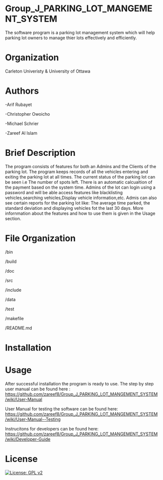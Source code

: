 # Group_J_PARKING_LOT_MANGEMENT_SYSTEM #

The software program is a parking lot management system which will help parking lot owners to manage thier lots effectively and efficiently. 

# Organization #
Carleton Univeristy & University of Ottawa

# Authors #

  -Arif Rubayet 
  
  -Christopher Owoicho  

  -Michael Schrier 
 
  -Zareef Al Islam 

# Brief Description #
The program consists of features for both an Admins and the Clients of the parking lot. 
The program keeps records of all the vehicles entering and exiting the parking lot at all times. 
The current status of the parking lot can be seen i.e The number of spots left. 
There is an automatic calcualtion of the payment based on the system time.
Admins of the lot can login using a password and will be able access features like blacklisting vehicles,searching vehicles,Display vehicle information,etc.
Admis can also see certain reports for the parking lot like: The average time parked, the standard deviation and displaying vehicles fot the last 30 days.
More infornmation about the features and how to use them is given in the Usage section.

# File Organization  
/bin

/build

/doc 

/src

/include 

/data

/test

/makefile 

/README.md

# Installation # 


# Usage #

After successful installation the program is ready to use. The step by step user manual can be found here : https://github.com/zareef8/Group_J_PARKING_LOT_MANGEMENT_SYSTEM/wiki/User-Manual

User Manual for testing the software can be found here: https://github.com/zareef8/Group_J_PARKING_LOT_MANGEMENT_SYSTEM/wiki/User-Manual--Testing

Instrucitons for developers can be found here: https://github.com/zareef8/Group_J_PARKING_LOT_MANGEMENT_SYSTEM/wiki/Developer-Guide
# License 
 [![License: GPL v2](https://img.shields.io/badge/License-GPL%20v2-blue.svg)](https://www.gnu.org/licenses/old-licenses/gpl-2.0.en.html)
